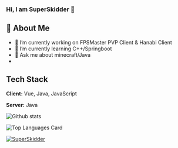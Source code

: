 ### Hi, I am SuperSkidder 👋
## 🚀 About Me

- 🔭 I’m currently working on FPSMaster PVP Client & Hanabi Client
- 🌱 I’m currently learning C++/Springboot
- 💬 Ask me about minecraft/Java
- 
## Tech Stack

**Client:** Vue, Java, JavaScript

**Server:** Java

![Github stats](https://github-readme-stats.vercel.app/api?username=SuperSkidder&show_icons=true&count_private=true)   

![Top Languages Card](https://github-readme-stats.vercel.app/api/top-langs/?username=shinokada)   


<p align="left">
<a href="https://github.com/ryo-ma/github-profile-trophy">
<img src="https://github-profile-trophy.vercel.app/?username=SuperSkidder" alt="SuperSkidder" />
</a>
</p>
